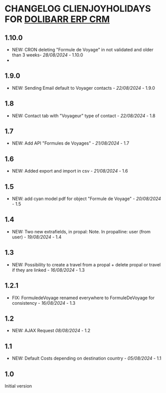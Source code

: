 # CHANGELOG CLIENJOYHOLIDAYS FOR [DOLIBARR ERP CRM](https://www.dolibarr.org)

## 1.10.0
- NEW: CRON deleting "Formule de Voyage" in not validated and older than 3 weeks- *28/08/2024* - 1.10.0
- 
## 1.9.0
- NEW: Sending Email default to Voyager contacts - *22/08/2024* - 1.9.0

## 1.8
- NEW: Contact tab with "Voyageur" type of contact - *22/08/2024* - 1.8

## 1.7
- NEW: Add API  "Formules de Voyages" - *21/08/2024* - 1.7

## 1.6
- NEW: Added export and import in csv - *21/08/2024* - 1.6

## 1.5
- NEW: add cyan model pdf for object "Formule de Voyage"  - *20/08/2024* - 1.5

## 1.4
- NEW: Two new extrafields, in propal: Note. In propalline: user (from user) - *19/08/2024* - 1.4

## 1.3
- NEW: Possibility to create a travel from a propal + delete propal or travel if they are linked - *16/08/2024* - 1.3

## 1.2.1
- FIX: FormuledeVoyage renamed everywhere to FormuleDeVoyage for consistency - *16/08/2024* - 1.3

## 1.2
- NEW: AJAX Request *08/08/2024* - 1.2

## 1.1
- NEW: Default Costs depending on destination country - *05/08/2024* - 1.1

## 1.0
Initial version


